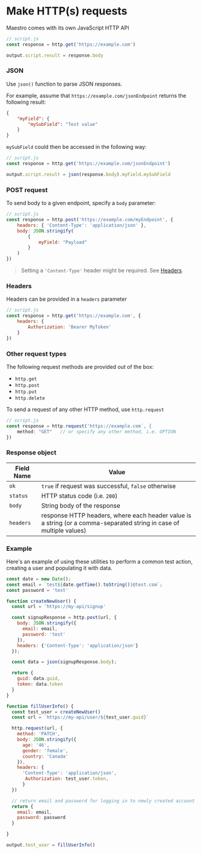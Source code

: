 # Make HTTP(s) requests

Maestro comes with its own JavaScript HTTP API

```javascript
// script.js
const response = http.get('https://example.com')

output.script.result = response.body
```

### JSON

Use `json()` function to parse JSON responses.

For example, assume that `https://example.com/jsonEndpoint` returns the following result:

```json
{
    "myField": {
        "mySubField": "Test value"
    }
}
```

`mySubField` could then be accessed in the following way:

```javascript
// script.js
const response = http.get('https://example.com/jsonEndpoint')

output.script.result = json(response.body).myField.mySubField
```

### POST request

To send body to a given endpoint, specify a `body` parameter:

```javascript
// script.js
const response = http.post('https://example.com/myEndpoint', {
    headers: { 'Content-Type': 'application/json' },
    body: JSON.stringify(
        {
            myField: "Payload"
        }
    )
})
```

> Setting a `'Content-Type'` header might be required. See [Headers](#headers).

### Headers

Headers can be provided in a `headers` parameter

```javascript
// script.js
const response = http.get('https://example.com', {
    headers: {
        Authorization: 'Bearer MyToken'
    }
})
```

### Other request types

The following request methods are provided out of the box:

* `http.get`
* `http.post`
* `http.put`
* `http.delete`

To send a request of any other HTTP method, use `http.request`

```javascript
// script.js
const response = http.request('https://example.com`, {
    method: "GET"   // or specify any other method, i.e. OPTION
})
```

### Response object

| Field Name | Value                                                                                                               |
| ---------- | ------------------------------------------------------------------------------------------------------------------- |
| `ok`       | `true` if request was successful, `false` otherwise                                                                 |
| `status`   | HTTP status code (i.e. `200`)                                                                                       |
| `body`     | String body of the response                                                                                         |
| `headers`  | response HTTP headers, where each header value is a string (or a comma-separated string in case of multiple values) |

### Example

Here's an example of using these utilities to perform a common test action, creating a user and populating it with data.

```javascript
const date = new Date();
const email = `test${date.getTime().toString()}@test.com`;
const password = 'test'

function createNewUser() {
  const url = 'https://my-api/signup'

  const signupResponse = http.post(url, {
    body: JSON.stringify({
      email: email,
      password: 'test'
    }),
    headers: {'Content-Type': 'application/json'}
  });

  const data = json(signupResponse.body);

  return {
    guid: data.guid,
    token: data.token
  }
}

function fillUserInfo() {
  const test_user = createNewUser()
  const url = `https://my-api/user/${test_user.guid}`

  http.request(url, {
    method: 'PATCH',
    body: JSON.stringify({
      age: '46',
      gender: 'female',
      country: 'Canada'
    }),
    headers: {
      'Content-Type': 'application/json', 
       Authorization: test_user.token,
      }
  })

  // return email and password for logging in to newly created account
  return {
    email: email,
    password: password
  }

}

output.test_user = fillUserInfo()
```

